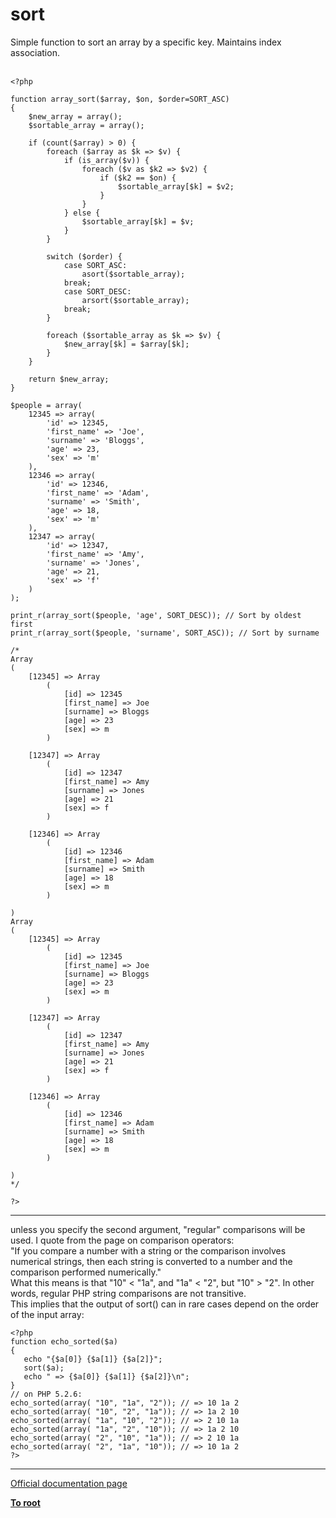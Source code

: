 # sort



Simple function to sort an array by a specific key. Maintains index association.<br><br>

```
<?php

function array_sort($array, $on, $order=SORT_ASC)
{
    $new_array = array();
    $sortable_array = array();

    if (count($array) > 0) {
        foreach ($array as $k => $v) {
            if (is_array($v)) {
                foreach ($v as $k2 => $v2) {
                    if ($k2 == $on) {
                        $sortable_array[$k] = $v2;
                    }
                }
            } else {
                $sortable_array[$k] = $v;
            }
        }

        switch ($order) {
            case SORT_ASC:
                asort($sortable_array);
            break;
            case SORT_DESC:
                arsort($sortable_array);
            break;
        }

        foreach ($sortable_array as $k => $v) {
            $new_array[$k] = $array[$k];
        }
    }

    return $new_array;
}

$people = array(
    12345 => array(
        'id' => 12345,
        'first_name' => 'Joe',
        'surname' => 'Bloggs',
        'age' => 23,
        'sex' => 'm'
    ),
    12346 => array(
        'id' => 12346,
        'first_name' => 'Adam',
        'surname' => 'Smith',
        'age' => 18,
        'sex' => 'm'
    ),
    12347 => array(
        'id' => 12347,
        'first_name' => 'Amy',
        'surname' => 'Jones',
        'age' => 21,
        'sex' => 'f'
    )
);

print_r(array_sort($people, 'age', SORT_DESC)); // Sort by oldest first
print_r(array_sort($people, 'surname', SORT_ASC)); // Sort by surname

/*
Array
(
    [12345] => Array
        (
            [id] => 12345
            [first_name] => Joe
            [surname] => Bloggs
            [age] => 23
            [sex] => m
        )
 
    [12347] => Array
        (
            [id] => 12347
            [first_name] => Amy
            [surname] => Jones
            [age] => 21
            [sex] => f
        )
 
    [12346] => Array
        (
            [id] => 12346
            [first_name] => Adam
            [surname] => Smith
            [age] => 18
            [sex] => m
        )
 
)
Array
(
    [12345] => Array
        (
            [id] => 12345
            [first_name] => Joe
            [surname] => Bloggs
            [age] => 23
            [sex] => m
        )
 
    [12347] => Array
        (
            [id] => 12347
            [first_name] => Amy
            [surname] => Jones
            [age] => 21
            [sex] => f
        )
 
    [12346] => Array
        (
            [id] => 12346
            [first_name] => Adam
            [surname] => Smith
            [age] => 18
            [sex] => m
        )
 
)
*/

?>
```
  

---

unless you specify the second argument, "regular" comparisons will be used. I quote from the page on comparison operators:<br>"If you compare a number with a string or the comparison involves numerical strings, then each string is converted to a number and the comparison performed numerically."<br>What this means is that "10" &lt; "1a", and "1a" &lt; "2", but "10" &gt; "2". In other words, regular PHP string comparisons are not transitive.<br>This implies that the output of sort() can in rare cases depend on the order of the input array:<br>

```
<?php
function echo_sorted($a)
{
   echo "{$a[0]} {$a[1]} {$a[2]}";
   sort($a);
   echo " => {$a[0]} {$a[1]} {$a[2]}\n";
}
// on PHP 5.2.6:
echo_sorted(array( "10", "1a", "2")); // => 10 1a 2
echo_sorted(array( "10", "2", "1a")); // => 1a 2 10
echo_sorted(array( "1a", "10", "2")); // => 2 10 1a
echo_sorted(array( "1a", "2", "10")); // => 1a 2 10
echo_sorted(array( "2", "10", "1a")); // => 2 10 1a
echo_sorted(array( "2", "1a", "10")); // => 10 1a 2
?>
```
  

---

[Official documentation page](https://www.php.net/manual/en/function.sort.php)

**[To root](/README.md)**